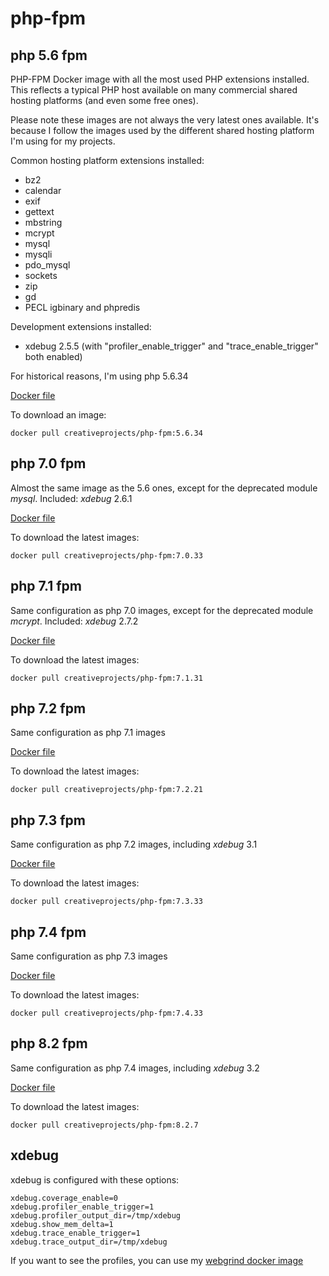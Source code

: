 # php-fpm

## php 5.6 fpm

PHP-FPM Docker image with all the most used PHP extensions installed.
This reflects a typical PHP host available on many commercial shared hosting platforms (and even some free ones).

Please note these images are not always the very latest ones available.
It's because I follow the images used by the different shared hosting platform I'm using for my projects.

Common hosting platform extensions installed:
* bz2
* calendar
* exif
* gettext
* mbstring
* mcrypt
* mysql
* mysqli
* pdo_mysql
* sockets
* zip
* gd
* PECL igbinary and phpredis

Development extensions installed:
* xdebug 2.5.5 (with "profiler_enable_trigger" and "trace_enable_trigger" both enabled)

For historical reasons, I'm using php 5.6.34

[Docker file](https://github.com/creativeprojects/php-fpm/blob/master/php5.6.Dockerfile)

To download an image:

```
docker pull creativeprojects/php-fpm:5.6.34
```


## php 7.0 fpm

Almost the same image as the 5.6 ones, except for the deprecated module _mysql_. Included: _xdebug_ 2.6.1

[Docker file](https://github.com/creativeprojects/php-fpm/blob/master/php7.0.Dockerfile)

To download the latest images:

```
docker pull creativeprojects/php-fpm:7.0.33
```


## php 7.1 fpm

Same configuration as php 7.0 images, except for the deprecated module _mcrypt_. Included: _xdebug_ 2.7.2

[Docker file](https://github.com/creativeprojects/php-fpm/blob/master/php7.1.Dockerfile)

To download the latest images:

```
docker pull creativeprojects/php-fpm:7.1.31
```


## php 7.2 fpm

Same configuration as php 7.1 images

[Docker file](https://github.com/creativeprojects/php-fpm/blob/master/php7.2.Dockerfile)

To download the latest images:

```
docker pull creativeprojects/php-fpm:7.2.21
```


## php 7.3 fpm

Same configuration as php 7.2 images, including _xdebug_ 3.1

[Docker file](https://github.com/creativeprojects/php-fpm/blob/master/php7.3.Dockerfile)

To download the latest images:

```
docker pull creativeprojects/php-fpm:7.3.33
```

## php 7.4 fpm

Same configuration as php 7.3 images

[Docker file](https://github.com/creativeprojects/php-fpm/blob/master/php7.4.Dockerfile)

To download the latest images:

```
docker pull creativeprojects/php-fpm:7.4.33
```

## php 8.2 fpm

Same configuration as php 7.4 images, including _xdebug_ 3.2

[Docker file](https://github.com/creativeprojects/php-fpm/blob/master/php8.2.Dockerfile)

To download the latest images:

```
docker pull creativeprojects/php-fpm:8.2.7
```

## xdebug

xdebug is configured with these options:

```
xdebug.coverage_enable=0
xdebug.profiler_enable_trigger=1
xdebug.profiler_output_dir=/tmp/xdebug
xdebug.show_mem_delta=1
xdebug.trace_enable_trigger=1
xdebug.trace_output_dir=/tmp/xdebug
```

If you want to see the profiles, you can use my [webgrind docker image](https://github.com/creativeprojects/webgrind.docker)
